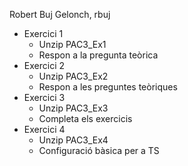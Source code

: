 Robert Buj Gelonch, rbuj
- Exercici 1
  - Unzip PAC3_Ex1
  - Respon a la pregunta teòrica
- Exercici 2
  - Unzip PAC3_Ex2
  - Respon a les preguntes teòriques
- Exercici 3
  - Unzip PAC3_Ex3
  - Completa els exercicis
- Exercici 4
  - Unzip PAC3_Ex4
  - Configuració bàsica per a TS
